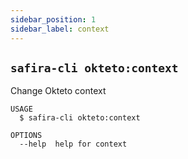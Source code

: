 ```yaml
---
sidebar_position: 1
sidebar_label: context
---
```


## `safira-cli okteto:context`

Change Okteto context

```
USAGE
  $ safira-cli okteto:context

OPTIONS
  --help  help for context
```